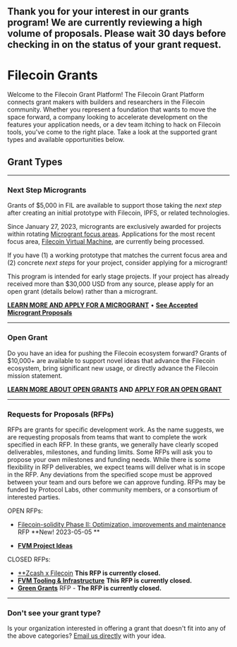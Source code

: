 ## Thank you for your interest in our grants program! We are currently reviewing a high volume of proposals. Please wait 30 days before checking in on the status of your grant request.

# Filecoin Grants


Welcome to the Filecoin Grant Platform! The Filecoin Grant Platform connects grant makers with builders and researchers in the Filecoin community. Whether you represent a foundation that wants to move the space forward, a company looking to accelerate development on the features your application needs, or a dev team itching to hack on Filecoin tools, you've come to the right place. Take a look at the supported grant types and available opportunities below.

## Grant Types

---

### Next Step Microgrants

Grants of $5,000 in FIL are available to support those taking the _next step_ after creating an initial prototype with Filecoin, IPFS, or related technologies.

Since January 27, 2023, microgrants are exclusively awarded for projects within rotating [Microgrant focus areas](https://github.com/filecoin-project/devgrants/blob/master/microgrants/microgrants.md#focus-areas). Applications for the most recent focus area, [Filecoin Virtual Machine](https://fvm.filecoin.io/), are currently being processed. 

If you have (1) a working prototype that matches the current focus area and (2) concrete _next steps_ for your project, consider applying for a microgrant!

This program is intended for early stage projects. If your project has already received more than $30,000 USD from any source, please apply for an open grant (details below) rather than a microgrant.

[**LEARN MORE AND APPLY FOR A MICROGRANT**](https://github.com/filecoin-project/devgrants/blob/master/microgrants/microgrants.md) • [**See Accepted Microgrant Proposals**](https://github.com/filecoin-project/devgrants/blob/master/microgrants/accepted-microgrant-applications.md) 

---

### Open Grant
Do you have an idea for pushing the Filecoin ecosystem forward? Grants of $10,000+ are available to support novel ideas that advance the Filecoin ecosystem, bring significant new usage, or directly advance the Filecoin mission statement.


[**LEARN MORE ABOUT OPEN GRANTS**](https://github.com/filecoin-project/devgrants/tree/master/open-grants) **AND** [**APPLY FOR AN OPEN GRANT**](https://github.com/filecoin-project/devgrants/issues/new?assignees=&labels=&template=open-grant-application.md&title=)


---

### Requests for Proposals (RFPs)
RFPs are grants for specific development work. As the name suggests, we are requesting proposals from teams that want to complete the work specified in each RFP. In these grants, we generally have clearly scoped deliverables, milestones, and funding limits. Some RFPs will ask you to propose your own milestones and funding needs. While there is some flexibility in RFP deliverables, we expect teams will deliver what is in scope in the RFP. Any deviations from the specified scope must be approved between your team and ours before we can approve funding. RFPs may be funded by Protocol Labs, other community members, or a consortium of interested parties.

OPEN RFPs:

* [Filecoin-solidity Phase II: Optimization, improvements and maintenance](https://github.com/filecoin-project/devgrants/blob/master/rfps/Filecoin-solidity-Optimization.md) RFP **New! 2023-05-05 **
 
* [**FVM Project Ideas**](https://github.com/filecoin-project/devgrants/blob/master/rfps/fvm-rfp-ideas.md) 

CLOSED RFPs:

* [**Zcash x Filecoin](https://github.com/filecoin-project/devgrants/blob/master/rfps/zcash-and-filecoin.md) **This RFP is currently closed.**
* [**FVM Tooling & Infrastructure**](https://github.com/filecoin-project/devgrants/blob/master/rfps/fvm-open-tools-infra.md) **This RFP is currently closed.**
* [**Green Grants**](https://github.com/filecoin-project/devgrants/blob/master/rfps/green-grants.md) RFP - **The RFP is currently closed.**



---

### Don't see your grant type?
Is your organization interested in offering a grant that doesn't fit into any of the above categories? [Email us directly](mailto:grants@fil.org) with your idea.

